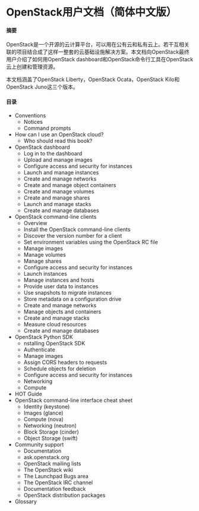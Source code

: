 # OpenStack用户文档（简体中文版）

#### 摘要

OpenStack是一个开源的云计算平台，可以用在公有云和私有云上。若干互相关联的项目结合成了这样一整套的云基础设施解决方案。本文档向OpenStack最终用户介绍了如何用OpenStack dashboard和OpenStack命令行工具在OpenStack云上创建和管理资源。

本文档涵盖了OpenStack Liberty，OpenStack Ocata，OpenStack Kilo和OpenStack Juno这三个版本。

#### 目录

* Conventions
  * Notices
  * Command prompts
* How can I use an OpenStack cloud?
  * Who should read this book?
* OpenStack dashboard
  * Log in to the dashboard
  * Upload and manage images
  * Configure access and security for instances
  * Launch and manage instances
  * Create and manage networks
  * Create and manage object containers
  * Create and manage volumes
  * Create and manage shares
  * Launch and manage stacks
  * Create and manage databases
* OpenStack command-line clients
  * Overview
  * Install the OpenStack command-line clients
  * Discover the version number for a client
  * Set environment variables using the OpenStack RC file
  * Manage images
  * Manage volumes
  * Manage shares
  * Configure access and security for instances
  * Launch instances
  * Manage instances and hosts
  * Provide user data to instances
  * Use snapshots to migrate instances
  * Store metadata on a configuration drive
  * Create and manage networks
  * Manage objects and containers
  * Create and manage stacks
  * Measure cloud resources
  * Create and manage databases
* OpenStack Python SDK
  * nstalling OpenStack SDK
  * Authenticate
  * Manage images
  * Assign CORS headers to requests
  * Schedule objects for deletion
  * Configure access and security for instances
  * Networking
  * Compute
* HOT Guide
* OpenStack command-line interface cheat sheet
  * Identity \(keystone\)
  * Images \(glance\)
  * Compute \(nova\)
  * Networking \(neutron\)
  * Block Storage \(cinder\)
  * Object Storage \(swift\)
* Community support
  * Documentation
  * ask.openstack.org
  * OpenStack mailing lists
  * The OpenStack wiki
  * The Launchpad Bugs area
  * The OpenStack IRC channel
  * Documentation feedback
  * OpenStack distribution packages
* Glossary



